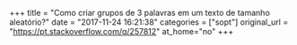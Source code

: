 +++
title = "Como criar grupos de 3 palavras em um texto de tamanho aleatório?"
date = "2017-11-24 16:21:38"
categories = ["sopt"]
original_url = "https://pt.stackoverflow.com/q/257812"
at_home="no"
+++

